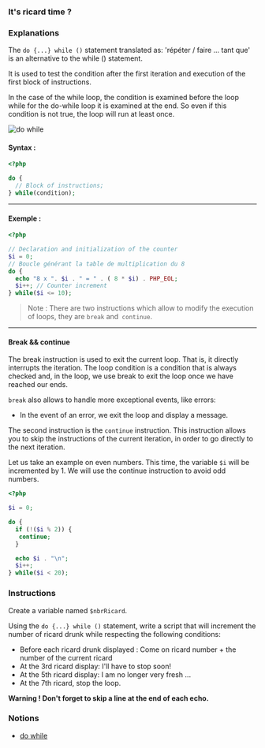 ### It's ricard time ?

### Explanations

The `do {...} while ()` statement translated as: 'répéter / faire ... tant que' is an alternative to the while () statement.

It is used to test the condition after the first iteration and execution of the first block of instructions.

In the case of the while loop, the condition is examined before the loop while for the do-while loop it is examined at the end. So even if this condition is not true, the loop will run at least once.

![do while](https://i.imgur.com/rrFrxXb.png)

#### Syntax :

```php
<?php

do {
  // Block of instructions;
} while(condition);
```

---

#### Exemple :

```php
<?php

// Declaration and initialization of the counter
$i = 0;
// Boucle générant la table de multiplication du 8
do {
  echo "8 x ". $i . " = " . ( 8 * $i) . PHP_EOL;
  $i++; // Counter increment
} while($i <= 10);
```

> Note : There are two instructions which allow to modify the execution of loops, they are `break` and` continue`.

---

#### Break && continue

The break instruction is used to exit the current loop. That is, it directly interrupts the iteration. The loop condition is a condition that is always checked and, in the loop, we use break to exit the loop once we have reached our ends.

`break` also allows to handle more exceptional events, like errors:

- In the event of an error, we exit the loop and display a message.

The second instruction is the `continue` instruction. This instruction allows you to skip the instructions of the current iteration, in order to go directly to the next iteration.

Let us take an example on even numbers. This time, the variable `$i` will be incremented by 1. We will use the continue instruction to avoid odd numbers.

```php
<?php

$i = 0;

do {
  if (!($i % 2)) {
   continue;
  }

  echo $i . "\n";
  $i++;
} while($i < 20);
```

### Instructions

Create a variable named `$nbrRicard`.

Using the `do {...} while ()` statement, write a script that will increment the number of ricard drunk while respecting the following conditions:

- Before each ricard drunk displayed : Come on ricard number + the number of the current ricard
- At the 3rd ricard display: I'll have to stop soon!
- At the 5th ricard display: I am no longer very fresh ...
- At the 7th ricard, stop the loop.

**Warning ! Don't forget to skip a line at the end of each echo.**

### Notions

- [do while](https://www.php.net/manual/fr/control-structures.do.while.php)
